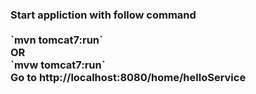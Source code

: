 <H3>Start appliction with follow command 
<br>
<br>
`mvn tomcat7:run`
<br>
OR
<br>
`mvw tomcat7:run`
<br>
Go to http://localhost:8080/home/helloService
